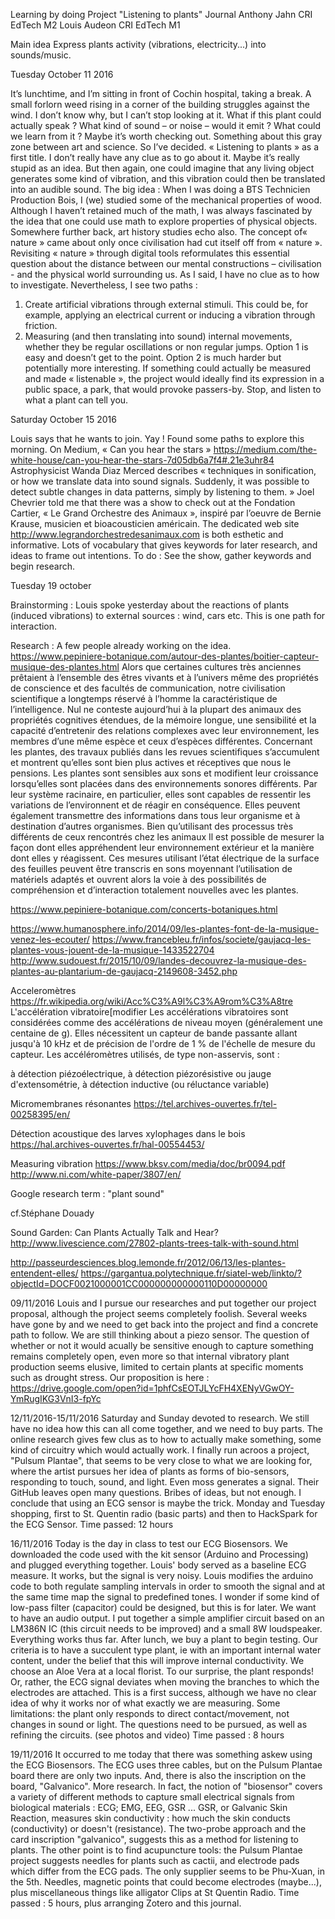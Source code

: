 Learning by doing
Project "Listening to plants"
Journal
Anthony Jahn CRI EdTech M2
Louis Audeon CRI EdTech M1

Main idea
Express plants activity (vibrations, electricity...) into sounds/music.

Tuesday October 11 2016

It’s lunchtime, and I’m sitting in front of Cochin hospital, taking a break. A small forlorn weed rising in a corner of the building struggles against the wind. I don’t know why, but I can’t stop looking at it. What if this plant could actually speak ? What kind of sound – or noise – would it emit ? What could we learn from it ?
Maybe it’s worth checking out. Something about this gray zone between art and science.
So I’ve decided.
« Listening to plants » as a first title.
I don’t really have any clue as to go about it. Maybe it’s really stupid as an idea. But then again, one could imagine that any living object generates some kind of vibration, and this vibration could then be translated into an audible sound.
The big idea : When I was doing a BTS Technicien Production Bois, I (we) studied some of the mechanical properties of wood. Although I haven’t retained much of the math, I was always fascinated by the idea that one could use math to explore properties of physical objects. Somewhere further back, art history studies echo also. The concept of« nature » came about only once civilisation had cut itself off from « nature ». Revisiting « nature » through digital tools reformulates this essential question about the distance between our mental constructions – civilisation - and the physical world surrounding us.
As I said, I have no clue as to how to investigate. Nevertheless, I see two paths :
1. Create artificial vibrations through external stimuli. This could be, for example, applying an electrical current or inducing a vibration through friction.
2. Measuring (and then translating into sound) internal movements, whether they be regular oscillations or non regular jumps.
Option 1 is easy and doesn’t get to the point. Option 2 is much harder but potentially more interesting.
If something could actually be measured and made « listenable », the project would ideally find its expression in a public space, a park, that would provoke passers-by. Stop, and listen to what a plant can tell you.

Saturday October 15 2016

Louis says that he wants to join. Yay !
Found some paths to explore this morning.
On Medium, « Can you hear the stars » https://medium.com/the-white-house/can-you-hear-the-stars-7d05db6a7f4#.21e3uhr84
Astrophysicist Wanda Diaz Merced describes « techniques in sonification, or how we translate data into sound signals. Suddenly, it was possible to detect subtle changes in data patterns, simply by listening to them. »
Joel Chevrier told me that there was a show to check out at the Fondation Cartier, « Le Grand Orchestre des Animaux », inspiré par l’oeuvre de Bernie Krause, musicien et bioacousticien américain.
The dedicated web site http://www.legrandorchestredesanimaux.com is both esthetic and informative. Lots of vocabulary that gives keywords for later research, and ideas to frame out intentions.
To do : See the show, gather keywords and begin research.


Tuesday 19 october

Brainstorming :
Louis spoke yesterday about the reactions of plants (induced vibrations) to external sources : wind, cars etc. This is one path for interaction.

Research :
A few people already working on the idea.
https://www.pepiniere-botanique.com/autour-des-plantes/boitier-capteur-musique-des-plantes.html
Alors que certaines cultures très anciennes prêtaient à l’ensemble des êtres vivants et à l’univers même des propriétés de conscience  et  des facultés de communication,  notre civilisation scientifique a longtemps réservé à l’homme la caractéristique de l’intelligence. Nul ne conteste aujourd’hui à la plupart des animaux  des propriétés cognitives étendues, de la mémoire longue,  une sensibilité et la capacité d’entretenir  des relations complexes avec leur environnement, les membres d’une même espèce  et ceux d’espèces différentes.
Concernant  les plantes,  des travaux  publiés dans les revues scientifiques  s’accumulent et montrent qu’elles  sont bien plus actives et réceptives que nous le pensions. Les plantes sont sensibles aux sons et modifient leur croissance lorsqu’elles sont placées dans des environnements sonores différents. Par leur système racinaire, en particulier,  elles sont capables de ressentir les variations de l’environnent  et de réagir en conséquence. Elles peuvent également transmettre des informations dans tous leur organisme et à destination d’autres organismes.
Bien qu’utilisant des processus très différents de ceux rencontrés chez les animaux Il est possible de mesurer la façon dont elles appréhendent leur environnement extérieur et la manière dont elles y réagissent. Ces mesures utilisant l’état électrique de la surface des feuilles peuvent être transcris en sons moyennant l’utilisation de matériels adaptés et ouvrent alors la voie à des possibilités  de compréhension et d’interaction totalement  nouvelles avec les plantes.

https://www.pepiniere-botanique.com/concerts-botaniques.html

https://www.humanosphere.info/2014/09/les-plantes-font-de-la-musique-venez-les-ecouter/
https://www.francebleu.fr/infos/societe/gaujacq-les-plantes-vous-jouent-de-la-musique-1433522704
http://www.sudouest.fr/2015/10/09/landes-decouvrez-la-musique-des-plantes-au-plantarium-de-gaujacq-2149608-3452.php

Acceleromètres
https://fr.wikipedia.org/wiki/Acc%C3%A9l%C3%A9rom%C3%A8tre
L'accélération vibratoire[modifier
Les accélérations vibratoires sont considérées comme des accélérations de niveau moyen (généralement une centaine de g). Elles nécessitent un capteur de bande passante allant jusqu'à 10 kHz et de précision de l'ordre de 1 % de l'échelle de mesure du capteur.
Les accéléromètres utilisés, de type non-asservis, sont :

à détection piézoélectrique,
à détection piézorésistive ou jauge d'extensométrie,
à détection inductive (ou réluctance variable)

Micromembranes résonantes 
https://tel.archives-ouvertes.fr/tel-00258395/en/

Détection acoustique des larves xylophages dans le bois            
https://hal.archives-ouvertes.fr/hal-00554453/

Measuring vibration
https://www.bksv.com/media/doc/br0094.pdf
http://www.ni.com/white-paper/3807/en/

Google research term : "plant sound"

cf.Stéphane Douady

Sound Garden: Can Plants Actually Talk and Hear? 
http://www.livescience.com/27802-plants-trees-talk-with-sound.html

http://passeurdesciences.blog.lemonde.fr/2012/06/13/les-plantes-entendent-elles/
https://gargantua.polytechnique.fr/siatel-web/linkto/?objectId=DOCF0021000001CC000000000000110D00000000

09/11/2016
Louis and I pursue our researches and put together our project proposal, although the project seems completely foolish. Several weeks have gone by and we need to get back into the project and find a concrete path to follow. We are still thinking about a piezo sensor. The question of whether or not it would acually be sensitive enough to capture something remains completely open, even more so that internal vibratory plant production seems elusive, limited to certain plants at specific moments such as drought stress.
Our proposition is here : https://drive.google.com/open?id=1phfCsEOTJLYcFH4XENyVGwOY-YmRugIKG3VnI3-fpYc

12/11/2016-15/11/2016
Saturday and Sunday devoted to research. We still have no idea how this can all come together, and we need to buy parts. The online research gives few clus as to how to actually make something, some kind of circuitry which would actually work. I finally run acroos a project, "Pulsum Plantae", that seems to be very close to what we are looking for, where the artist pursues her idea of plants as forms of bio-sensors, responding to touch, sound, and light. Even moss generates a signal. Their GitHub leaves open many questions. Bribes of ideas, but not enough. I conclude that using an ECG sensor is maybe the trick.
Monday and Tuesday shopping, first to St. Quentin radio (basic parts) and then to HackSpark for the ECG Sensor.
Time passed: 12 hours

16/11/2016
Today is the day in class to test our ECG Biosensors. We downloaded the code used with the kit sensor (Arduino and Processing) and plugged everything together. Louis' body served as a baseline ECG measure. It works, but the signal is very noisy. Louis modifies the arduino code to both regulate sampling intervals in order to smooth the signal and at the same time map the signal to predefined tones. I wonder if some kind of low-pass filter (capacitor) could be designed, but this is for later.
We want to have an audio output. I put together a simple amplifier circuit based on an LM386N IC (this circuit needs to be improved) and a small 8W loudspeaker.
Everything works thus far.
After lunch, we buy a plant to begin testing. Our criteria is to have a succulent type plant, ie with an important internal water content, under the belief that this will improve internal conductivity. We choose an Aloe Vera at a local florist.
To our surprise, the plant responds! Or, rather, the ECG signal deviates when moving the branches to which the electrodes are attached. This is a first success, although we have no clear idea of why it works nor of what exactly we are measuring. Some limitations: the plant only responds to direct contact/movement, not changes in sound or light. The questions need to be pursued, as well as refining the circuits.
(see photos and video)
Time passed : 8 hours


19/11/2016
It occurred to me today that there was something askew using the ECG Biosensors. The ECG uses three cables, but on the Pulsum Plantae board there are only two inputs. And, there is also the inscription on the board, "Galvanico".
More research. In fact, the notion of "biosensor" covers a variety of different methods to capture small electrical signals from biological materials : ECG; EMG, EEG, GSR ...
GSR, or Galvanic Skin Reaction, measures skin conductivity : how much the skin conducts (conductivity) or doesn't (resistance). The two-probe approach and the card inscription "galvanico", suggests this as a method for listening to plants.
The other point is to find acupuncture tools: the Pulsum Plantae project suggests needles for plants such as cactii, and electrode pads which differ from the ECG pads. The only supplier seems to be Phu-Xuan, in the 5th. Needles, magnetic points that could become electrodes (maybe...), plus miscellaneous things like alligator Clips at St Quentin Radio. Time passed : 5 hours, plus arranging Zotero and this journal.
